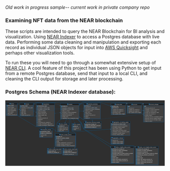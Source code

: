 *Old work in progress sample-- current work in private company repo*

### Examining NFT data from the NEAR blockchain

These scripts are intended to query the NEAR Blockchain for BI analysis and visualization. Using [NEAR Indexer](https://github.com/near/near-indexer-for-explorer) to access a Postgres database with live data. Performing some data cleaning and manipulation and exporting each record as individual JSON objects for input into [AWS Quicksight](https://aws.amazon.com/quicksight/) and perhaps other visualization tools. 

To run these you will need to go through a somewhat extensive setup of [NEAR CLI](https://docs.near.org/tools/near-cli). A cool feature of this project has been using Python to get input from a remote Postgres database, send that input to a local CLI, and cleaning the CLI output for storage and later processing. 

### Postgres Schema (NEAR Indexer database): 
![](https://github.com/sayerjk/blockchain-data/blob/main/near-indexer-for-explorer-db.png)
